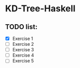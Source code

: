 # KD-Tree-Haskell

## TODO list:
- [x] Exercise 1 
- [ ] Exercise 2 
- [ ] Exercise 3 
- [ ] Exercise 4 
- [ ] Exercise 5 
